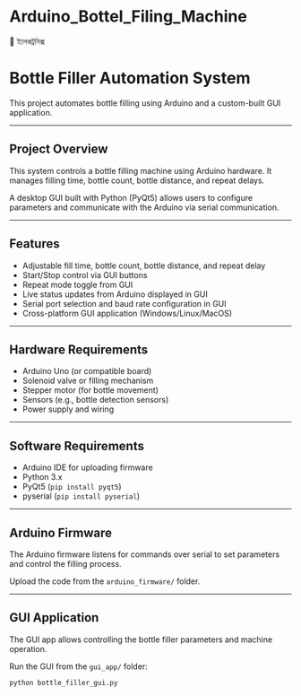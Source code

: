 # Arduino_Bottel_Filing_Machine
🔌 ইলেকট্রনিক্স 
# Bottle Filler Automation System

This project automates bottle filling using Arduino and a custom-built GUI application.

---

## Project Overview

This system controls a bottle filling machine using Arduino hardware. It manages filling time, bottle count, bottle distance, and repeat delays.

A desktop GUI built with Python (PyQt5) allows users to configure parameters and communicate with the Arduino via serial communication.

---

## Features

- Adjustable fill time, bottle count, bottle distance, and repeat delay
- Start/Stop control via GUI buttons
- Repeat mode toggle from GUI
- Live status updates from Arduino displayed in GUI
- Serial port selection and baud rate configuration in GUI
- Cross-platform GUI application (Windows/Linux/MacOS)

---

## Hardware Requirements

- Arduino Uno (or compatible board)
- Solenoid valve or filling mechanism
- Stepper motor (for bottle movement)
- Sensors (e.g., bottle detection sensors)
- Power supply and wiring

---

## Software Requirements

- Arduino IDE for uploading firmware
- Python 3.x
- PyQt5 (`pip install pyqt5`)
- pyserial (`pip install pyserial`)

---

## Arduino Firmware

The Arduino firmware listens for commands over serial to set parameters and control the filling process.

Upload the code from the `arduino_firmware/` folder.

---

## GUI Application

The GUI app allows controlling the bottle filler parameters and machine operation.

Run the GUI from the `gui_app/` folder:

```bash
python bottle_filler_gui.py
